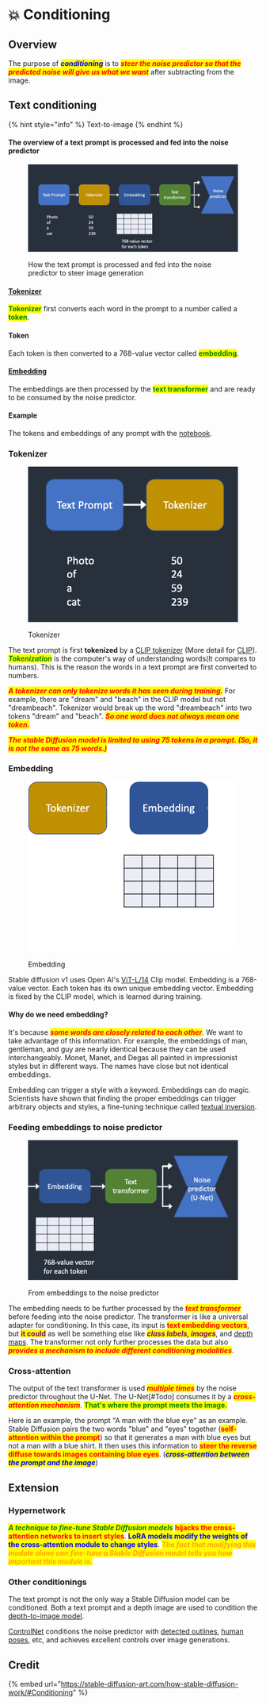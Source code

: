 # 💥 Conditioning

## Overview

The purpose of _<mark style="color:blue;">**conditioning**</mark>_ is to _<mark style="color:red;">**steer the noise predictor so that the predicted noise will give us what we want**</mark>_ after subtracting from the image.

## Text conditioning

{% hint style="info" %}
Text-to-image
{% endhint %}

#### The overview of a text prompt is processed and fed into the noise predictor

<figure><img src="../../.gitbook/assets/image (14).png" alt=""><figcaption><p>How the text prompt is processed and fed into the noise predictor to steer image generation</p></figcaption></figure>

#### [Tokenizer](conditioning.md#tokenizer-1)

<mark style="color:green;">**Tokenizer**</mark> first converts each word in the prompt to a number called a <mark style="color:green;">**token**</mark>.&#x20;

#### Token

Each token is then converted to a 768-value vector called <mark style="color:green;">**embedding**</mark>.

#### [Embedding](conditioning.md#embedding-1)

The embeddings are then processed by the <mark style="color:green;">**text transformer**</mark> and are ready to be consumed by the noise predictor.

#### Example

The tokens and embeddings of any prompt with the [notebook](https://colab.research.google.com/github/sagiodev/stablediffusion\_webui/blob/master/Stable\_Diffusion\_tokenizer\_and\_embedding\_SDA.ipynb).

### Tokenizer

<figure><img src="../../.gitbook/assets/image (51).png" alt=""><figcaption><p>Tokenizer</p></figcaption></figure>

The text prompt is first **tokenized** by a [CLIP tokenizer](https://huggingface.co/docs/transformers/model\_doc/clip) (More detail for [CLIP](clip.md)). _<mark style="color:green;">**Tokenization**</mark>_ is the computer's way of understanding words(It compares to humans). This is the reason the words in a text prompt are first converted to numbers.

_<mark style="color:red;">**A tokenizer can only tokenize words it has seen during training.**</mark>_ For example, there are "dream" and "beach" in the CLIP model but not "dreambeach". Tokenizer would break up the word "dreambeach" into two tokens "dream" and "beach". _<mark style="color:red;">**So one word does not always mean one token.**</mark>_

_<mark style="color:red;">**The stable Diffusion model is limited to using 75 tokens in a prompt. (So, it is not the same as 75 words.)**</mark>_

### Embedding

<figure><img src="../../.gitbook/assets/image (3).png" alt=""><figcaption><p>Embedding</p></figcaption></figure>

Stable diffusion v1 uses Open AI's [ViT-L/14](https://github.com/CompVis/stable-diffusion) Clip model. Embedding is a 768-value vector. Each token has its own unique embedding vector. Embedding is fixed by the CLIP model, which is learned during training.

#### Why do we need embedding?

It's because _<mark style="color:red;">**some words are closely related to each other**</mark>_. We want to take advantage of this information. For example, the embeddings of man, gentleman, and guy are nearly identical because they can be used interchangeably. Monet, Manet, and Degas all painted in impressionist styles but in different ways. The names have close but not identical embeddings.

Embedding can trigger a style with a keyword. Embeddings can do magic. Scientists have shown that finding the proper embeddings can trigger arbitrary objects and styles, a fine-tuning technique called [textual inversion](https://textual-inversion.github.io).

### Feeding embeddings to noise predictor

<figure><img src="../../.gitbook/assets/image (26).png" alt=""><figcaption><p>From embeddings to the noise predictor</p></figcaption></figure>

The embedding needs to be further processed by the _<mark style="color:red;">**text transformer**</mark>_ before feeding into the noise predictor. The transformer is like a universal adapter for conditioning. In this case, its input is <mark style="color:red;">**text embedding vectors**</mark>, but <mark style="color:purple;">**it could**</mark> as well be something else like _<mark style="color:purple;">**class labels, images**</mark>_, and [depth maps](depth-maps.md). The transformer not only further processes the data but also _<mark style="color:red;">**provides a mechanism to include different conditioning modalities**</mark>_.

### Cross-attention

The output of the text transformer is used _<mark style="color:red;">**multiple times**</mark>_ by the noise predictor throughout the U-Net. The U-Net\[#Todo] consumes it by a _<mark style="color:red;">**cross-attention mechanism**</mark>_. <mark style="color:green;">**That's where the prompt meets the image.**</mark>

Here is an example, the prompt "A man with the blue eye" as an example. Stable Diffusion pairs the two words "blue" and "eyes" together (<mark style="color:red;">**self-attention within the prompt**</mark>) so that it generates a man with blue eyes but not a man with a blue shirt. It then uses this information to <mark style="color:red;">**steer the reverse diffuse towards images containing blue eyes**</mark>. (_<mark style="color:blue;">**cross-attention between the prompt and the image**</mark>_)

## Extension

### Hypernetwork

_<mark style="color:green;">**A technique to fine-tune Stable Diffusion models**</mark>_ <mark style="color:red;">**hijacks the cross-attention networks to insert styles**</mark>. <mark style="color:blue;">**LoRA models modify the weights of the cross-attention module to change styles**</mark>. _<mark style="color:orange;">**The fact that modifying this module alone can fine-tune a Stable Diffusion model tells you how important this module is.**</mark>_

### Other conditionings

The text prompt is not the only way a Stable Diffusion model can be conditioned. Both a text prompt and a depth image are used to condition the [depth-to-image model](depth-maps.md).

[ControlNet](controlnet/) conditions the noise predictor with [detected outlines](controlnet/#edge-detection), [human poses](controlnet/#human-pose-detection), etc, and achieves excellent controls over image generations.

## Credit

{% embed url="https://stable-diffusion-art.com/how-stable-diffusion-work/#Conditioning" %}



